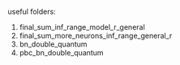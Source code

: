 useful folders:
1. final_sum_inf_range_model_r_general
2. final_sum_more_neurons_inf_range_general_r
3. bn_double_quantum
4. pbc_bn_double_quantum